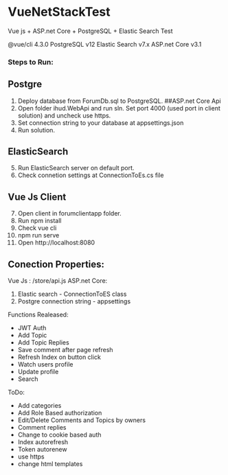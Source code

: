 # VueNetStackTest
 Vue js + ASP.net Core + PostgreSQL + Elastic Search Test

@vue/cli 4.3.0
PostgreSQL v12
Elastic Search v7.x
ASP.net Core v3.1

### Steps to Run:
## Postgre
1. Deploy database from ForumDb.sql to PostgreSQL. 
##ASP.net Core Api
2. Open folder ihud.WebApi and run sln. Set port 4000 (used port in client solution) and uncheck use https.
3. Set connection string to your database at appsettings.json
4. Run solution.
## ElasticSearch
5. Run ElasticSearch server on default port. 
6. Check connetion settings at ConnectionToEs.cs file
## Vue Js Client
7. Open client in forumclientapp folder.
8. Run npm install 
9. Check vue cli
10. npm run serve
11. Open http://localhost:8080

## Conection Properties:
Vue Js : /store/api.js
ASP.net Core: 
1. Elastic search - ConnectionToES class
2. Postgre connection string - appsettings

Functions
Realeased:
+ JWT Auth
+ Add Topic
+ Add Topic Replies
+ Save comment after page refresh
+ Refresh Index on button click
+ Watch users profile
+ Update profile
+ Search

ToDo:
+ Add categories
+ Add Role Based authorization
+ Edit/Delete Comments and Topics by owners
+ Comment replies
+ Change to cookie based auth
+ Index autorefresh
+ Token autorenew
+ use https
+ change html templates


